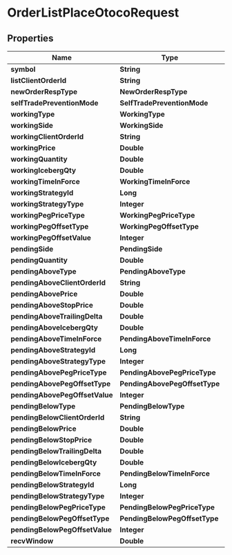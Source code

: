 

# OrderListPlaceOtocoRequest


## Properties

| Name | Type | Description | Notes |
|------------ | ------------- | ------------- | -------------|
|**symbol** | **String** |  |  |
|**listClientOrderId** | **String** |  |  [optional] |
|**newOrderRespType** | **NewOrderRespType** |  |  [optional] |
|**selfTradePreventionMode** | **SelfTradePreventionMode** |  |  [optional] |
|**workingType** | **WorkingType** |  |  |
|**workingSide** | **WorkingSide** |  |  |
|**workingClientOrderId** | **String** |  |  [optional] |
|**workingPrice** | **Double** |  |  |
|**workingQuantity** | **Double** |  |  |
|**workingIcebergQty** | **Double** |  |  [optional] |
|**workingTimeInForce** | **WorkingTimeInForce** |  |  [optional] |
|**workingStrategyId** | **Long** |  |  [optional] |
|**workingStrategyType** | **Integer** |  |  [optional] |
|**workingPegPriceType** | **WorkingPegPriceType** |  |  [optional] |
|**workingPegOffsetType** | **WorkingPegOffsetType** |  |  [optional] |
|**workingPegOffsetValue** | **Integer** |  |  [optional] |
|**pendingSide** | **PendingSide** |  |  |
|**pendingQuantity** | **Double** |  |  |
|**pendingAboveType** | **PendingAboveType** |  |  |
|**pendingAboveClientOrderId** | **String** |  |  [optional] |
|**pendingAbovePrice** | **Double** |  |  [optional] |
|**pendingAboveStopPrice** | **Double** |  |  [optional] |
|**pendingAboveTrailingDelta** | **Double** |  |  [optional] |
|**pendingAboveIcebergQty** | **Double** |  |  [optional] |
|**pendingAboveTimeInForce** | **PendingAboveTimeInForce** |  |  [optional] |
|**pendingAboveStrategyId** | **Long** |  |  [optional] |
|**pendingAboveStrategyType** | **Integer** |  |  [optional] |
|**pendingAbovePegPriceType** | **PendingAbovePegPriceType** |  |  [optional] |
|**pendingAbovePegOffsetType** | **PendingAbovePegOffsetType** |  |  [optional] |
|**pendingAbovePegOffsetValue** | **Integer** |  |  [optional] |
|**pendingBelowType** | **PendingBelowType** |  |  [optional] |
|**pendingBelowClientOrderId** | **String** |  |  [optional] |
|**pendingBelowPrice** | **Double** |  |  [optional] |
|**pendingBelowStopPrice** | **Double** |  |  [optional] |
|**pendingBelowTrailingDelta** | **Double** |  |  [optional] |
|**pendingBelowIcebergQty** | **Double** |  |  [optional] |
|**pendingBelowTimeInForce** | **PendingBelowTimeInForce** |  |  [optional] |
|**pendingBelowStrategyId** | **Long** |  |  [optional] |
|**pendingBelowStrategyType** | **Integer** |  |  [optional] |
|**pendingBelowPegPriceType** | **PendingBelowPegPriceType** |  |  [optional] |
|**pendingBelowPegOffsetType** | **PendingBelowPegOffsetType** |  |  [optional] |
|**pendingBelowPegOffsetValue** | **Integer** |  |  [optional] |
|**recvWindow** | **Double** |  |  [optional] |



